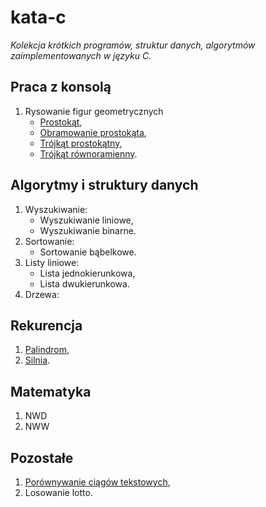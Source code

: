 # kata-c
_Kolekcja krótkich programów, struktur danych, algorytmów zaimplementowanych w języku C._

Praca z konsolą
---------------

1. Rysowanie figur geometrycznych
    * [Prostokąt](/console/print_rectangle.c),
    * [Obramowanie prostokąta](/console/print_rectangle_with_border.c),
    * [Trójkąt prostokątny](/console/print_triangle_rectangular.c),
    * [Trójkąt równoramienny](/console/print_triangle_isosceles.c).

Algorytmy i struktury danych
----------------------------

1. Wyszukiwanie:
    * Wyszukiwanie liniowe,
    * Wyszukiwanie binarne.
2. Sortowanie:
    * Sortowanie bąbelkowe.
3. Listy liniowe:
    * Lista jednokierunkowa,
    * Lista dwukierunkowa.
4. Drzewa:

Rekurencja
----------

1. [Palindrom](/recursion/palindrome.c),
2. [Silnia](/recursion/factorial.c).

Matematyka
----------

1. NWD
2. NWW

Pozostałe
---------

1. [Porównywanie ciągów tekstowych](/other/string_compare.c),
2. Losowanie lotto.
